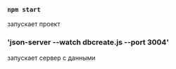 ### `npm start`

запускает проект

### 'json-server --watch dbcreate.js --port 3004'

запускает сервер с данными